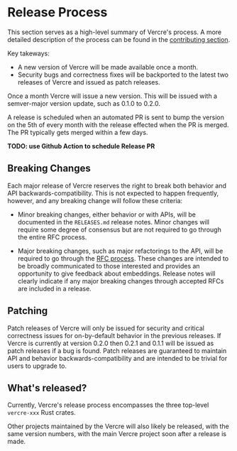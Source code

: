 # Release Process

This section serves as a high-level summary of Vercre's process. A more detailed
description of the process can be found in the [contributing section].

[contributing section]: ../contributing/maintainer-guidelines/release-process.md

Key takeways:

* A new version of Vercre will be made available once a month.
* Security bugs and correctness fixes will be backported to the latest two releases
  of Vercre and issued as patch releases.

Once a month Vercre will issue a new version. This will be issued with a semver-major
version update, such as 0.1.0 to 0.2.0. 

A release is scheduled when an automated PR is sent to bump the version on the 5th of 
every month with the release effected when the PR is merged. The PR typically gets
merged within a few days.

**TODO: use Github Action to schedule Release PR**

## Breaking Changes

Each major release of Vercre reserves the right to break both behavior and API
backwards-compatibility. This is not expected to happen frequently, however, and any
breaking change will follow these criteria:

* Minor breaking changes, either behavior or with APIs, will be documented in
  the `RELEASES.md` release notes. Minor changes will require some degree of
  consensus but are not required to go through the entire RFC process.

* Major breaking changes, such as major refactorings to the API, will be
  required to go through the [RFC process]. These changes are intended to be
  broadly communicated to those interested and provides an opportunity to give
  feedback about embeddings. Release notes will clearly indicate if any major
  breaking changes through accepted RFCs are included in a release.

[RFC process]: https://github.com/vercre/rfcs

## Patching

Patch releases of Vercre will only be issued for security and critical correctness
issues for on-by-default behavior in the previous releases. If Vercre is currently
at version 0.2.0 then 0.2.1 and 0.1.1 will be issued as patch releases if a bug is
found. Patch releases are guaranteed to maintain API and behavior
backwards-compatibility and are intended to be trivial for users to upgrade to.

## What's released?

Currently, Vercre's release process encompasses the three top-level `vercre-xxx` Rust
crates.

Other projects maintained by the Vercre will also likely be released, with the same
version numbers, with the main Vercre project soon after a release is made.
